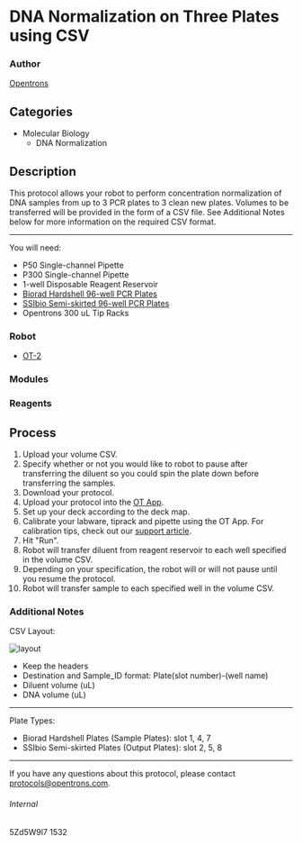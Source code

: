 # DNA Normalization on Three Plates using CSV

### Author
[Opentrons](http://www.opentrons.com/)

## Categories
* Molecular Biology
    * DNA Normalization

## Description
This protocol allows your robot to perform concentration normalization of DNA samples from up to 3 PCR plates to 3 clean new plates. Volumes to be transferred will be provided in the form of a CSV file. See Additional Notes below for more information on the required CSV format.

---

You will need:
* P50 Single-channel Pipette
* P300 Single-channel Pipette
* 1-well Disposable Reagent Reservoir
* [Biorad Hardshell 96-well PCR Plates](http://www.bio-rad.com/en-us/sku/hss9601-hard-shell-96-well-pcr-plates-high-profile-semi-skirted-clear-clear?ID=HSS9601)
* [SSIbio Semi-skirted 96-well PCR Plates](http://www.ssibio.com/pcr/ultraflux-pcr-plates/semi-skirted-pcr-plates/3450-00)
* Opentrons 300 uL Tip Racks

### Robot
* [OT-2](https://opentrons.com/ot-2)

### Modules

### Reagents

## Process
1. Upload your volume CSV.
2. Specify whether or not you would like to robot to pause after transferring the diluent so you could spin the plate down before transferring the samples.
3. Download your protocol.
4. Upload your protocol into the [OT App](https://opentrons.com/ot-app).
5. Set up your deck according to the deck map.
6. Calibrate your labware, tiprack and pipette using the OT App. For calibration tips, check out our [support article](https://support.opentrons.com/ot-2/getting-started-software-setup/deck-calibration).
7. Hit "Run".
8. Robot will transfer diluent from reagent reservoir to each well specified in the volume CSV.
9. Depending on your specification, the robot will or will not pause until you resume the protocol.
10. Robot will transfer sample to each specified well in the volume CSV.


### Additional Notes
CSV Layout:

![layout](https://s3.amazonaws.com/opentrons-protocol-library-website/custom-README-images/1532-agriculture-and-agri-food-canada/layout.png)

* Keep the headers
* Destination and Sample_ID format: Plate(slot number)-(well name)
* Diluent volume (uL)
* DNA volume (uL)

---

Plate Types:
* Biorad Hardshell Plates (Sample Plates): slot 1, 4, 7
* SSIbio Semi-skirted Plates (Output Plates): slot 2, 5, 8

---

If you have any questions about this protocol, please contact protocols@opentrons.com.

###### Internal
5Zd5W9l7
1532
